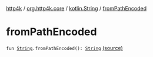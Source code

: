 [http4k](../../index.md) / [org.http4k.core](../index.md) / [kotlin.String](index.md) / [fromPathEncoded](./from-path-encoded.md)

# fromPathEncoded

`fun `[`String`](https://kotlinlang.org/api/latest/jvm/stdlib/kotlin/-string/index.html)`.fromPathEncoded(): `[`String`](https://kotlinlang.org/api/latest/jvm/stdlib/kotlin/-string/index.html) [(source)](https://github.com/http4k/http4k/blob/master/http4k-core/src/main/kotlin/org/http4k/core/Uri.kt#L69)